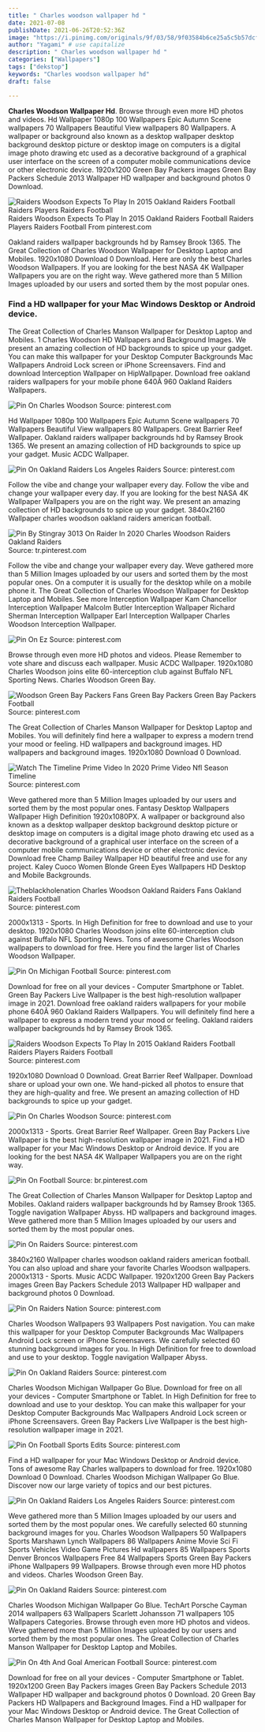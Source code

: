 ```yaml
---
title: " Charles woodson wallpaper hd "
date: 2021-07-08
publishDate: 2021-06-26T20:52:36Z
image: "https://i.pinimg.com/originals/9f/03/58/9f03584b6ce25a5c5b57dcff533fe5c8.jpg"
author: "Yagami" # use capitalize
description: " Charles woodson wallpaper hd "
categories: ["Wallpapers"]
tags: ["dekstop"]
keywords: "Charles woodson wallpaper hd"
draft: false

---
```



**Charles Woodson Wallpaper Hd**. Browse through even more HD photos and videos. Hd Wallpaper 1080p 100 Wallpapers Epic Autumn Scene wallpapers 70 Wallpapers Beautiful View wallpapers 80 Wallpapers. A wallpaper or background also known as a desktop wallpaper desktop background desktop picture or desktop image on computers is a digital image photo drawing etc used as a decorative background of a graphical user interface on the screen of a computer mobile communications device or other electronic device. 1920x1200 Green Bay Packers images Green Bay Packers Schedule 2013 Wallpaper HD wallpaper and background photos 0 Download.

![Raiders Woodson Expects To Play In 2015 Oakland Raiders Football Raiders Players Raiders Football](https://i.pinimg.com/originals/3a/34/9e/3a349e9df6fed459f94764931e64d98d.jpg "Raiders Woodson Expects To Play In 2015 Oakland Raiders Football Raiders Players Raiders Football")
Raiders Woodson Expects To Play In 2015 Oakland Raiders Football Raiders Players Raiders Football From pinterest.com


Oakland raiders wallpaper backgrounds hd by Ramsey Brook 1365. The Great Collection of Charles Woodson Wallpaper for Desktop Laptop and Mobiles. 1920x1080 Download 0 Download. Here are only the best Charles Woodson Wallpapers. If you are looking for the best NASA 4K Wallpaper Wallpapers you are on the right way. Weve gathered more than 5 Million Images uploaded by our users and sorted them by the most popular ones.

### Find a HD wallpaper for your Mac Windows Desktop or Android device.

The Great Collection of Charles Manson Wallpaper for Desktop Laptop and Mobiles. 1 Charles Woodson HD Wallpapers and Background Images. We present an amazing collection of HD backgrounds to spice up your gadget. You can make this wallpaper for your Desktop Computer Backgrounds Mac Wallpapers Android Lock screen or iPhone Screensavers. Find and download Interception Wallpaper on HipWallpaper. Download free oakland raiders wallpapers for your mobile phone 640Ã 960 Oakland Raiders Wallpapers.


![Pin On Charles Woodson](https://i.pinimg.com/originals/33/65/ed/3365ede8c6f40222e6bf96953a183cb5.jpg "Pin On Charles Woodson")
Source: pinterest.com

Hd Wallpaper 1080p 100 Wallpapers Epic Autumn Scene wallpapers 70 Wallpapers Beautiful View wallpapers 80 Wallpapers. Great Barrier Reef Wallpaper. Oakland raiders wallpaper backgrounds hd by Ramsey Brook 1365. We present an amazing collection of HD backgrounds to spice up your gadget. Music ACDC Wallpaper.

![Pin On Oakland Raiders Los Angeles Raiders](https://i.pinimg.com/originals/88/b9/3e/88b93eaafdbd140cec7d641857aace36.jpg "Pin On Oakland Raiders Los Angeles Raiders")
Source: pinterest.com

Follow the vibe and change your wallpaper every day. Follow the vibe and change your wallpaper every day. If you are looking for the best NASA 4K Wallpaper Wallpapers you are on the right way. We present an amazing collection of HD backgrounds to spice up your gadget. 3840x2160 Wallpaper charles woodson oakland raiders american football.

![Pin By Stingray 3013 On Raider In 2020 Charles Woodson Raiders Oakland Raiders](https://i.pinimg.com/originals/fb/b1/95/fbb195cd6d040b4ae54951e03da2145b.jpg "Pin By Stingray 3013 On Raider In 2020 Charles Woodson Raiders Oakland Raiders")
Source: tr.pinterest.com

Follow the vibe and change your wallpaper every day. Weve gathered more than 5 Million Images uploaded by our users and sorted them by the most popular ones. On a computer it is usually for the desktop while on a mobile phone it. The Great Collection of Charles Woodson Wallpaper for Desktop Laptop and Mobiles. See more Interception Wallpaper Kam Chancellor Interception Wallpaper Malcolm Butler Interception Wallpaper Richard Sherman Interception Wallpaper Earl Interception Wallpaper Charles Woodson Interception Wallpaper.

![Pin On Ez](https://i.pinimg.com/originals/e6/f0/f7/e6f0f7545b8001f81f8ba21969d5751d.png "Pin On Ez")
Source: pinterest.com

Browse through even more HD photos and videos. Please Remember to vote share and discuss each wallpaper. Music ACDC Wallpaper. 1920x1080 Charles Woodson joins elite 60-interception club against Buffalo NFL Sporting News. Charles Woodson Green Bay.

![Woodson Green Bay Packers Fans Green Bay Packers Green Bay Packers Football](https://i.pinimg.com/originals/08/24/83/08248374502c6e43cf4a283918ab32fa.jpg "Woodson Green Bay Packers Fans Green Bay Packers Green Bay Packers Football")
Source: pinterest.com

The Great Collection of Charles Manson Wallpaper for Desktop Laptop and Mobiles. You will definitely find here a wallpaper to express a modern trend your mood or feeling. HD wallpapers and background images. HD wallpapers and background images. 1920x1080 Download 0 Download.

![Watch The Timeline Prime Video In 2020 Prime Video Nfl Season Timeline](https://i.pinimg.com/originals/9d/da/7e/9dda7e52d1e7f166de83def8c8c2564a.jpg "Watch The Timeline Prime Video In 2020 Prime Video Nfl Season Timeline")
Source: pinterest.com

Weve gathered more than 5 Million Images uploaded by our users and sorted them by the most popular ones. Fantasy Desktop Wallpapers Wallpaper High Definition 1920x1080PX. A wallpaper or background also known as a desktop wallpaper desktop background desktop picture or desktop image on computers is a digital image photo drawing etc used as a decorative background of a graphical user interface on the screen of a computer mobile communications device or other electronic device. Download free Champ Bailey Wallpaper HD beautiful free and use for any project. Kaley Cuoco Women Blonde Green Eyes Wallpapers HD Desktop and Mobile Backgrounds.

![Theblackholenation Charles Woodson Oakland Raiders Fans Oakland Raiders Football](https://i.pinimg.com/originals/63/b0/f2/63b0f2351c2baed2d92f3a147d5573bd.jpg "Theblackholenation Charles Woodson Oakland Raiders Fans Oakland Raiders Football")
Source: pinterest.com

2000x1313 - Sports. In High Definition for free to download and use to your desktop. 1920x1080 Charles Woodson joins elite 60-interception club against Buffalo NFL Sporting News. Tons of awesome Charles Woodson wallpapers to download for free. Here you find the larger list of Charles Woodson Wallpaper.

![Pin On Michigan Football](https://i.pinimg.com/originals/1b/7a/d9/1b7ad9f83319d259bc182f16449ca933.png "Pin On Michigan Football")
Source: pinterest.com

Download for free on all your devices - Computer Smartphone or Tablet. Green Bay Packers Live Wallpaper is the best high-resolution wallpaper image in 2021. Download free oakland raiders wallpapers for your mobile phone 640Ã 960 Oakland Raiders Wallpapers. You will definitely find here a wallpaper to express a modern trend your mood or feeling. Oakland raiders wallpaper backgrounds hd by Ramsey Brook 1365.

![Raiders Woodson Expects To Play In 2015 Oakland Raiders Football Raiders Players Raiders Football](https://i.pinimg.com/originals/3a/34/9e/3a349e9df6fed459f94764931e64d98d.jpg "Raiders Woodson Expects To Play In 2015 Oakland Raiders Football Raiders Players Raiders Football")
Source: pinterest.com

1920x1080 Download 0 Download. Great Barrier Reef Wallpaper. Download share or upload your own one. We hand-picked all photos to ensure that they are high-quality and free. We present an amazing collection of HD backgrounds to spice up your gadget.

![Pin On Charles Woodson](https://i.pinimg.com/originals/04/28/20/04282094e57fb1468e0b5bf0ab38a701.jpg "Pin On Charles Woodson")
Source: pinterest.com

2000x1313 - Sports. Great Barrier Reef Wallpaper. Green Bay Packers Live Wallpaper is the best high-resolution wallpaper image in 2021. Find a HD wallpaper for your Mac Windows Desktop or Android device. If you are looking for the best NASA 4K Wallpaper Wallpapers you are on the right way.

![Pin On Football](https://i.pinimg.com/originals/ee/a5/0b/eea50b35f4913d9c0ff8c779c94dd79f.jpg "Pin On Football")
Source: br.pinterest.com

The Great Collection of Charles Manson Wallpaper for Desktop Laptop and Mobiles. Oakland raiders wallpaper backgrounds hd by Ramsey Brook 1365. Toggle navigation Wallpaper Abyss. HD wallpapers and background images. Weve gathered more than 5 Million Images uploaded by our users and sorted them by the most popular ones.

![Pin On Raiders](https://i.pinimg.com/originals/31/96/51/3196514e166c7fb52b9f3cbb58bd5ec0.jpg "Pin On Raiders")
Source: pinterest.com

3840x2160 Wallpaper charles woodson oakland raiders american football. You can also upload and share your favorite Charles Woodson wallpapers. 2000x1313 - Sports. Music ACDC Wallpaper. 1920x1200 Green Bay Packers images Green Bay Packers Schedule 2013 Wallpaper HD wallpaper and background photos 0 Download.

![Pin On Raiders Nation](https://i.pinimg.com/originals/3e/14/38/3e1438cea5afdb126aa2a2d6bc6dcee3.jpg "Pin On Raiders Nation")
Source: pinterest.com

Charles Woodson Wallpapers 93 Wallpapers Post navigation. You can make this wallpaper for your Desktop Computer Backgrounds Mac Wallpapers Android Lock screen or iPhone Screensavers. We carefully selected 60 stunning background images for you. In High Definition for free to download and use to your desktop. Toggle navigation Wallpaper Abyss.

![Pin On Oakland Raiders](https://i.pinimg.com/originals/f0/a1/d2/f0a1d2e87fef9cb0568b7156fffd4c4b.jpg "Pin On Oakland Raiders")
Source: pinterest.com

Charles Woodson Michigan Wallpaper Go Blue. Download for free on all your devices - Computer Smartphone or Tablet. In High Definition for free to download and use to your desktop. You can make this wallpaper for your Desktop Computer Backgrounds Mac Wallpapers Android Lock screen or iPhone Screensavers. Green Bay Packers Live Wallpaper is the best high-resolution wallpaper image in 2021.

![Pin On Football Sports Edits](https://i.pinimg.com/originals/ee/be/d6/eebed6dfa6790c4703fbe176be4ba6ce.jpg "Pin On Football Sports Edits")
Source: pinterest.com

Find a HD wallpaper for your Mac Windows Desktop or Android device. Tons of awesome Ray Charles wallpapers to download for free. 1920x1080 Download 0 Download. Charles Woodson Michigan Wallpaper Go Blue. Discover now our large variety of topics and our best pictures.

![Pin On Oakland Raiders Los Angeles Raiders](https://i.pinimg.com/originals/7f/85/be/7f85be4d161477e0150b3a6a73c0a65a.jpg "Pin On Oakland Raiders Los Angeles Raiders")
Source: pinterest.com

Weve gathered more than 5 Million Images uploaded by our users and sorted them by the most popular ones. We carefully selected 60 stunning background images for you. Charles Woodson Wallpapers 50 Wallpapers Sports Marshawn Lynch Wallpapers 86 Wallpapers Anime Movie Sci Fi Sports Vehicles Video Game Pictures Hd wallpapers 85 Wallpapers Sports Denver Broncos Wallpapers Free 84 Wallpapers Sports Green Bay Packers iPhone Wallpapers 99 Wallpapers. Browse through even more HD photos and videos. Charles Woodson Green Bay.

![Pin On Oakland Raiders](https://i.pinimg.com/originals/42/db/5f/42db5f6bb82ba2cad354a570295a20ba.jpg "Pin On Oakland Raiders")
Source: pinterest.com

Charles Woodson Michigan Wallpaper Go Blue. TechArt Porsche Cayman 2014 wallpapers 63 Wallpapers Scarlett Johansson 71 wallpapers 105 Wallpapers Categories. Browse through even more HD photos and videos. Weve gathered more than 5 Million Images uploaded by our users and sorted them by the most popular ones. The Great Collection of Charles Manson Wallpaper for Desktop Laptop and Mobiles.

![Pin On 4th And Goal American Football](https://i.pinimg.com/originals/9f/03/58/9f03584b6ce25a5c5b57dcff533fe5c8.jpg "Pin On 4th And Goal American Football")
Source: pinterest.com

Download for free on all your devices - Computer Smartphone or Tablet. 1920x1200 Green Bay Packers images Green Bay Packers Schedule 2013 Wallpaper HD wallpaper and background photos 0 Download. 20 Green Bay Packers HD Wallpapers and Background Images. Find a HD wallpaper for your Mac Windows Desktop or Android device. The Great Collection of Charles Manson Wallpaper for Desktop Laptop and Mobiles.

